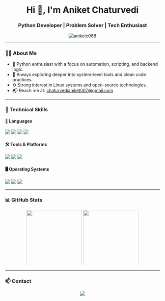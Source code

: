 <h1 align="center">Hi 👋, I'm Aniket Chaturvedi</h1>
<h3 align="center">Python Developer | Problem Solver | Tech Enthusiast</h3>

<p align="center">
  <img src="https://komarev.com/ghpvc/?username=aniketc068&label=Profile%20Views&color=0e75b6&style=flat-square" alt="aniketc068" />
</p>


---

### 👨‍💻 About Me

- 🐍 Python enthusiast with a focus on automation, scripting, and backend logic.
- 🧠 Always exploring deeper into system-level tools and clean code practices.
- ⚙️ Strong interest in Linux systems and open-source technologies.
- 📬 Reach me at: [chaturvedianiket007@gmail.com](mailto:chaturvedianiket007@gmail.com)

---

### 💼 Technical Skills

#### 🧰 Languages
<p>
  <img src="https://img.shields.io/badge/Python-3776AB?style=for-the-badge&logo=python&logoColor=white"/>
  <img src="https://img.shields.io/badge/HTML-E34F26?style=for-the-badge&logo=html5&logoColor=white"/>
  <img src="https://img.shields.io/badge/CSS-1572B6?style=for-the-badge&logo=css3&logoColor=white"/>
  <img src="https://img.shields.io/badge/JavaScript-F7DF1E?style=for-the-badge&logo=javascript&logoColor=black"/>
</p>

#### 🛠 Tools & Platforms
<p>
  <img src="https://img.shields.io/badge/MySQL-4479A1?style=for-the-badge&logo=mysql&logoColor=white"/>
  <img src="https://img.shields.io/badge/GitHub-181717?style=for-the-badge&logo=github&logoColor=white"/>
  <img src="https://img.shields.io/badge/VS%20Code-007ACC?style=for-the-badge&logo=visual-studio-code&logoColor=white"/>
</p>

#### 🖥 Operating Systems
<p>
  <img src="https://img.shields.io/badge/Linux-FCC624?style=for-the-badge&logo=linux&logoColor=black"/>
  <img src="https://img.shields.io/badge/Windows-0078D6?style=for-the-badge&logo=windows&logoColor=white"/>
  <img src="https://img.shields.io/badge/macOS-000000?style=for-the-badge&logo=apple&logoColor=white"/>
</p>

---

### 📊 GitHub Stats

<p align="center">
  <img src="https://github-readme-stats.vercel.app/api?username=aniketc068&show_icons=true&theme=tokyonight&hide_border=true" height="180" />
  <img src="https://github-readme-stats.vercel.app/api/top-langs/?username=aniketc068&layout=compact&theme=tokyonight&hide_border=true" height="180" />
</p>



---

### 📫 Contact

<p align="center">
  <a href="mailto:chaturvedianiket007@gmail.com">
    <img src="https://img.shields.io/badge/Email-Me-red?style=for-the-badge&logo=gmail&logoColor=white"/>
  </a>
</p>
